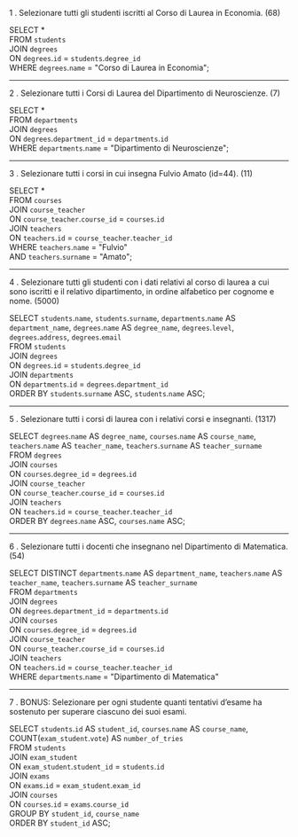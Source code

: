 1 . Selezionare tutti gli studenti iscritti al Corso di Laurea in Economia. (68)

SELECT *  
FROM `students`  
JOIN `degrees`  
ON `degrees`.`id` = `students`.`degree_id`  
WHERE `degrees`.`name` = "Corso di Laurea in Economia";

---

2 . Selezionare tutti i Corsi di Laurea del Dipartimento di Neuroscienze. (7)

SELECT *  
FROM `departments`  
JOIN `degrees`  
ON `degrees`.`department_id` = `departments`.`id`  
WHERE `departments`.`name` = "Dipartimento di Neuroscienze";

---

3 . Selezionare tutti i corsi in cui insegna Fulvio Amato (id=44). (11)

SELECT *  
FROM `courses`  
JOIN `course_teacher`  
ON `course_teacher`.`course_id` = `courses`.`id`  
JOIN `teachers`  
ON `teachers`.`id` = `course_teacher`.`teacher_id`  
WHERE `teachers`.`name` = "Fulvio"  
AND `teachers`.`surname` = "Amato";

---

4 . Selezionare tutti gli studenti con i dati relativi al corso di laurea a cui sono iscritti e il relativo dipartimento, in ordine alfabetico per cognome e nome. (5000)

SELECT `students`.`name`, `students`.`surname`, `departments`.`name` AS `department_name`, `degrees`.`name` AS `degree_name`, `degrees`.`level`, `degrees`.`address`, `degrees`.`email`  
FROM `students`  
JOIN `degrees`  
ON `degrees`.`id` = `students`.`degree_id`  
JOIN `departments`  
ON `departments`.`id` = `degrees`.`department_id`  
ORDER BY `students`.`surname` ASC, `students`.`name` ASC;

---

5 . Selezionare tutti i corsi di laurea con i relativi corsi e insegnanti. (1317)

SELECT `degrees`.`name` AS `degree_name`, `courses`.`name` AS `course_name`, `teachers`.`name` AS `teacher_name`, `teachers`.`surname` AS `teacher_surname`  
FROM `degrees`  
JOIN `courses`  
ON `courses`.`degree_id` = `degrees`.`id`  
JOIN `course_teacher`  
ON `course_teacher`.`course_id` = `courses`.`id`  
JOIN `teachers`  
ON `teachers`.`id` = `course_teacher`.`teacher_id`  
ORDER BY `degrees`.`name` ASC, `courses`.`name` ASC;

---

6 . Selezionare tutti i docenti che insegnano nel Dipartimento di Matematica. (54)

SELECT DISTINCT `departments`.`name` AS `department_name`, `teachers`.`name` AS `teacher_name`, `teachers`.`surname` AS `teacher_surname`  
FROM `departments`  
JOIN `degrees`  
ON `degrees`.`department_id` = `departments`.`id`  
JOIN `courses`  
ON `courses`.`degree_id` = `degrees`.`id`  
JOIN `course_teacher`  
ON `course_teacher`.`course_id` = `courses`.`id`  
JOIN `teachers`  
ON `teachers`.`id` = `course_teacher`.`teacher_id`  
WHERE `departments`.`name` = "Dipartimento di Matematica"

---

7 . BONUS: Selezionare per ogni studente quanti tentativi d’esame ha sostenuto per superare ciascuno dei suoi esami.

SELECT `students`.`id` AS `student_id`, `courses`.`name` AS `course_name`, COUNT(`exam_student`.`vote`) AS `number_of_tries`  
FROM `students`  
JOIN `exam_student`  
ON `exam_student`.`student_id` = `students`.`id`  
JOIN `exams`  
ON `exams`.`id` = `exam_student`.`exam_id`  
JOIN `courses`  
ON `courses`.`id` = `exams`.`course_id`  
GROUP BY `student_id`, `course_name`  
ORDER BY `student_id` ASC;